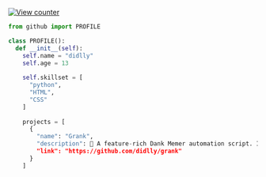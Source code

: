 [![View counter](https://komarev.com/ghpvc/?username=didlly)]()

```python
from github import PROFILE

class PROFILE():
  def __init__(self):
    self.name = "didlly"
    self.age = 13
  
    self.skillset = [
      "python",
      "HTML",
      "CSS"
    ]
  
    projects = [
      {
        "name": "Grank",
        "description": 📜 A feature-rich Dank Memer automation script. Inspired by dankgrinder.",
        "link": "https://github.com/didlly/grank"
      }
    ]
```
